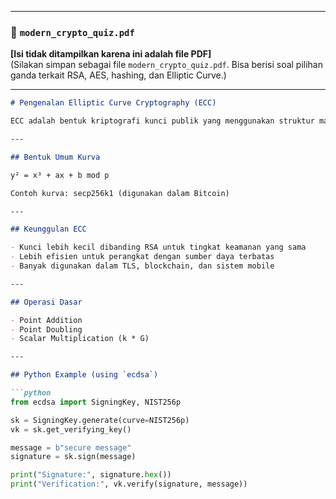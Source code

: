 
---

### 📄 `modern_crypto_quiz.pdf`

**[Isi tidak ditampilkan karena ini adalah file PDF]**  
(Silakan simpan sebagai file `modern_crypto_quiz.pdf`. Bisa berisi soal pilihan ganda terkait RSA, AES, hashing, dan Elliptic Curve.)

---


```markdown
# Pengenalan Elliptic Curve Cryptography (ECC)

ECC adalah bentuk kriptografi kunci publik yang menggunakan struktur matematis kurva eliptik.

---

## Bentuk Umum Kurva

y² = x³ + ax + b mod p

Contoh kurva: secp256k1 (digunakan dalam Bitcoin)

---

## Keunggulan ECC

- Kunci lebih kecil dibanding RSA untuk tingkat keamanan yang sama
- Lebih efisien untuk perangkat dengan sumber daya terbatas
- Banyak digunakan dalam TLS, blockchain, dan sistem mobile

---

## Operasi Dasar

- Point Addition
- Point Doubling
- Scalar Multiplication (k * G)

---

## Python Example (using `ecdsa`)

```python
from ecdsa import SigningKey, NIST256p

sk = SigningKey.generate(curve=NIST256p)
vk = sk.get_verifying_key()

message = b"secure message"
signature = sk.sign(message)

print("Signature:", signature.hex())
print("Verification:", vk.verify(signature, message))
